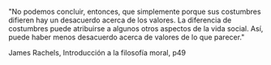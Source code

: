 "No podemos concluir, entonces, que simplemente porque sus costumbres difieren hay un desacuerdo acerca de los valores. La diferencia de costumbres puede atribuirse a algunos otros aspectos de la vida social. Así, puede haber menos desacuerdo acerca de valores de lo que parecer."

James Rachels, Introducción a la filosofía moral, p49